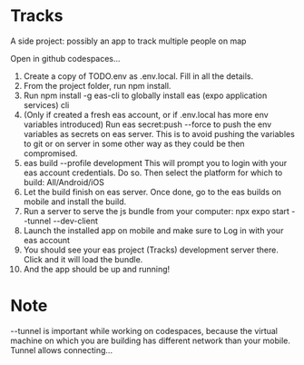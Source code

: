 # Tracks

A side project: possibly an app to track multiple people on map

Open in github codespaces...

1. Create a copy of TODO.env as .env.local. Fill in all the details.
2. From the project folder, run npm install.
3. Run npm install -g eas-cli to globally install eas (expo application services) cli
4. (Only if created a fresh eas account, or if .env.local has more env variables introduced)
    Run eas secret:push --force to push the env variables as secrets on eas server. This is to avoid
    pushing the variables to git or on server in some other way as they could be then compromised.
5. eas build --profile development
    This will prompt you to login with your eas account credentials. Do so.
    Then select the platform for which to build: All/Android/iOS
6. Let the build finish on eas server. Once done, go to the eas builds on mobile and install the build.
7. Run a server to serve the js bundle from your computer: 
    npx expo start --tunnel --dev-client 
8. Launch the installed app on mobile and make sure to Log in with your eas account
9. You should see your eas project (Tracks) development server there. Click and it will load the bundle.
10. And the app should be up and running!

# Note
--tunnel is important while working on codespaces, because the virtual machine on which you are building has different network than your mobile. Tunnel allows connecting...
